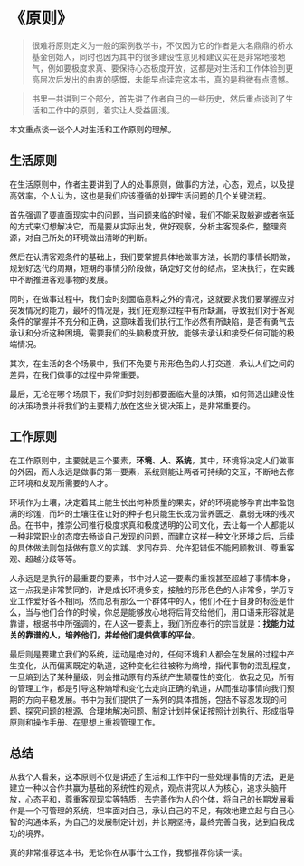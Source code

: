 # 《原则》



> 很难将原则定义为一般的案例教学书，不仅因为它的作者是大名鼎鼎的桥水基金创始人，同时也因为其中的很多建设性意见和建议实在是非常地接地气，例如要极度求真、要保持心态极度开放，这都是对生活和工作体验到更高层次后发出的由衷的感慨，未能早点读完这本书，真的是稍微有点遗憾。

> 书里一共讲到三个部分，首先讲了作者自己的一些历史，然后重点谈到了生活和工作中的原则，着实让人受益匪浅。

本文重点谈一谈个人对生活和工作原则的理解。

## 生活原则

在生活原则中，作者主要讲到了人的处事原则，做事的方法，心态，观点，以及提高效率，个人认为，这也是我们应该遵循的处理生活问题的几个关键流程。

首先强调了要直面现实中的问题，当问题来临的时候，我们不能采取躲避或者拖延的方式来幻想解决它，而是要从实际出发，做好观察，分析主客观条件，整理资源，对自己所处的环境做出清晰的判断。

然后在认清客观条件的基础上，我们要掌握具体地做事方法，长期的事情长期做，规划好迭代的周期，短期的事情分阶段做，确定好交付的结点，坚决执行，在实践中不断推进客观事物的发展。

同时，在做事过程中，我们会时刻面临意料之外的情况，这就要求我们要掌握应对突发情况的能力，最坏的情况是，我们在观察过程中有所缺漏，导致我们对于客观条件的掌握并不充分和正确，这意味着我们执行工作必然有所缺陷，是否有勇气去承认和分析这种困境，需要我们的头脑极度开放，能够去承认和接受任何可能的极端情况。

其次，在生活的各个场景中，我们不免要与形形色色的人打交道，承认人们之间的差异，在我们做事的过程中异常重要。

最后，无论在哪个场景下，我们时时刻刻都要面临大量的决策，如何筛选出建设性的决策场景并将我们的主要精力放在这些关键决策上，是非常重要的。

## 工作原则

在工作原则中，主要就是三个要素，__环境__、__人__、__系统__，其中，环境将决定人们做事的外因，而人永远是做事的第一要素，系统则能让两者可持续的交互，不断地去修正环境和发现所需要的人才。

环境作为土壤，决定着其上能生长出何种质量的果实，好的环境能够孕育出丰盈饱满的珍馐，而坏的土壤往往让好的种子也只能生长成为营养匮乏、羸弱无味的残次品。在书中，推崇公司推行极度求真和极度透明的公司文化，去让每一个人都能以一种非常职业的态度去畅谈自己发现的问题，而建立这样一种文化环境之后，后续的具体做法则包括做有意义的实践、求同存异、允许犯错但不能罔顾教训、尊重客观、超越分歧等等。

人永远是是执行的最重要的要素，书中对人这一要素的重视甚至超越了事情本身，这一点我是非常赞同的，许是成长环境多变，接触的形形色色的人非常多，学历专业工作爱好各不相同，然而总有那么一个群体中的人，他们不在于自身的标签是什么，当与他们合作的时候，你总是能够放心地将后背交给他们，用口语来形容就是靠谱，根据书中所强调的，在人这一要素上，我们所应奉行的宗旨就是：__找能力过关的靠谱的人，培养他们，并给他们提供做事的平台__。

最后则是要建立我们的系统，运动是绝对的，任何环境和人都会在发展的过程中产生变化，从而偏离既定的轨道，这种变化往往被称为熵增，指代事物的混乱程度，一旦熵到达了某种量级，则会推动原有的系统产生颠覆性的变化，依我之见，所有的管理工作，都是引导这种熵增和变化去走向正确的轨道，从而推动事情向我们预期的方向平稳发展。书中为我们提供了一系列的具体措施，包括不容忍发现的问题、探究问题的根源、合理地解决问题、制定计划并保证按照计划执行、形成指导原则和操作手册、在思想上重视管理工作。

## 总结

从我个人看来，这本原则不仅是讲述了生活和工作中的一些处理事情的方法，更是建立一种以合作共赢为基础的系统性的观点，观点讲究以人为核心，追求头脑开放，心态平和，尊重客观现实等特质，去完善作为人的个体，将自己的长期发展看作是一个可管理的系统，坦率面对自己，承认自己的不足，有效地建立起与自己心智的沟通体系，为自己的发展制定计划，并长期坚持，最终完善自我，达到自我成功的境界。

真的非常推荐这本书，无论你在从事什么工作，我都推荐你读一读。

